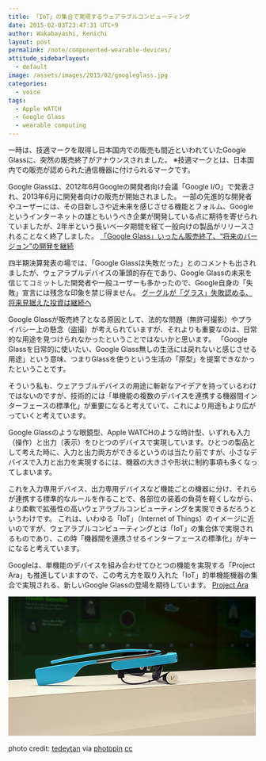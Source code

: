 ```yaml
---
title: 「IoT」の集合で実現するウェアラブルコンピューティング
date: 2015-02-03T23:47:31 UTC+9
author: Wakabayashi, Kenichi
layout: post
permalink: /note/componented-wearable-devices/
attitude_sidebarlayout:
  - default
image: /assets/images/2015/02/googleglass.jpg
categories:
  - voice
tags:
  - Apple WATCH
  - Google Glass
  - wearable computing
---
```

一時は、技適マークを取得し日本国内での販売も間近といわれていたGoogle Glassに、突然の販売終了がアナウンスされました。
※技適マークとは、日本国内での販売が認められた通信機器に付けられるマークです。

Google Glassは、2012年6月Googleの開発者向け会議「Google I/O」で発表され、2013年6月に開発者向けの販売が開始されました。
一部の先進的な開発者やユーザーには、その目新しさや近未来を感じさせる機能とフォルム、Googleというインターネットの雄ともいうべき企業が開発している点に期待を寄せられていましたが、2年半という長いベータ期間を経て一般向けの製品がリリースされることなく終了しました。
[「Google Glass」いったん販売終了、“将来のバージョン”の開発を継続](http://bit.ly/1z4Vov5)

四半期決算発表の場では、「Google Glassは失敗だった」とのコメントも出されましたが、ウェアラブルデバイスの筆頭的存在であり、Google Glassの未来を信じてコミットした開発者や一般ユーザーも多かったので、Google自身の「失敗」宣言には残念な印象を禁じ得ません。
[グーグルが「グラス」失敗認める、将来見据えた投資は継続へ](http://bit.ly/1CoVT5C)

Google Glassが販売終了となる原因として、法的な問題（無許可撮影）やプライバシー上の懸念（盗撮）が考えられていますが、それよりも重要なのは、日常的な用途を見つけられなかったということではないかと思います。
「Google Glassを日常的に使いたい、Google Glass無しの生活には戻れないと感じさせる用途」という意味、つまりGlassを使うという生活の「原型」を提案できなかったということです。

そういう私も、ウェアラブルデバイスの用途に斬新なアイデアを持っているわけではないのですが、技術的には「単機能の複数のデバイスを連携する機器間インターフェースの標準化」が重要になると考えていて、これにより用途もより広がっていくと考えています。

Google Glassのような眼鏡型、Apple WATCHのような時計型、いずれも入力（操作）と出力（表示）をひとつのデバイスで実現しています。ひとつの製品として考えた時に、入力と出力両方ができるというのは当たり前ですが、小さなデバイスで入力と出力を実現するには、機器の大きさや形状に制約事項も多くなってしまいます。

これを入力専用デバイス、出力専用デバイスなど機能ごとの機器に分け、それらが連携する標準的なルールを作ることで、各部位の装着の負荷を軽くしながら、より柔軟で拡張性の高いウェアラブルコンピューティングを実現できるだろうというわけです。
これは、いわゆる「IoT」（Internet of Things）のイメージに近いのですが、ウェアラブルコンピューティングとは「IoT」の集合体で実現されるものであり、この時「機器間を連携させるインターフェースの標準化」がキーになると考えています。

Googleは、単機能のデバイスを組み合わせてひとつの機能を実現する「Project Ara」も推進していますので、この考え方を取り入れた「IoT」的単機能機器の集合で実現される、新しいGoogle Glassの登場を期待しています。
[Project Ara](http://www.projectara.com/)

![Google Glass](/assets/images/2015/02/googleglass.jpg)

photo credit: [tedeytan](https://www.flickr.com/photos/taedc/12120186215/) via [photopin](http://photopin.com) [cc](http://creativecommons.org/licenses/by-sa/2.0/)